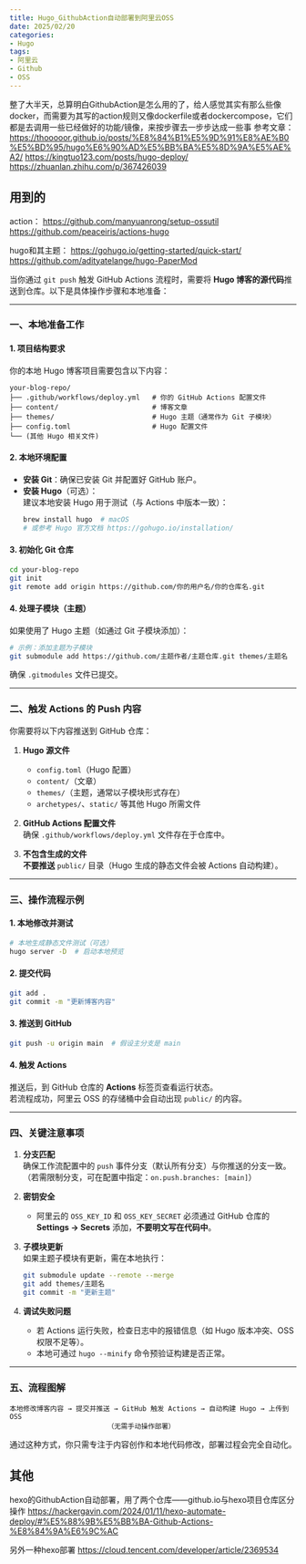 ```yaml
---
title: Hugo_GithubAction自动部署到阿里云OSS
date: 2025/02/20
categories:
- Hugo
tags:
- 阿里云
- Github
- OSS
---
```

整了大半天，总算明白GithubAction是怎么用的了，给人感觉其实有那么些像docker，而需要为其写的action规则又像dockerfile或者dockercompose，它们都是去调用一些已经做好的功能/镜像，来按步骤去一步步达成一些事
参考文章：
https://thooooor.github.io/posts/%E8%84%B1%E5%9D%91%E8%AE%B0%E5%BD%95/hugo%E6%90%AD%E5%BB%BA%E5%8D%9A%E5%AE%A2/
https://kingtuo123.com/posts/hugo-deploy/
https://zhuanlan.zhihu.com/p/367426039



## 用到的
action：
https://github.com/manyuanrong/setup-ossutil
https://github.com/peaceiris/actions-hugo

hugo和其主题：
https://gohugo.io/getting-started/quick-start/
https://github.com/adityatelange/hugo-PaperMod







当你通过 `git push` 触发 GitHub Actions 流程时，需要将 **Hugo 博客的源代码**推送到仓库。以下是具体操作步骤和本地准备：

---

### **一、本地准备工作**
#### 1. **项目结构要求**
你的本地 Hugo 博客项目需要包含以下内容：
```
your-blog-repo/
├── .github/workflows/deploy.yml   # 你的 GitHub Actions 配置文件
├── content/                       # 博客文章
├── themes/                        # Hugo 主题（通常作为 Git 子模块）
├── config.toml                    # Hugo 配置文件
└── (其他 Hugo 相关文件)
```

#### 2. **本地环境配置**
- **安装 Git**：确保已安装 Git 并配置好 GitHub 账户。
- **安装 Hugo**（可选）：  
  建议本地安装 Hugo 用于测试（与 Actions 中版本一致）：
  ```bash
  brew install hugo  # macOS
  # 或参考 Hugo 官方文档 https://gohugo.io/installation/
  ```

#### 3. **初始化 Git 仓库**
```bash
cd your-blog-repo
git init
git remote add origin https://github.com/你的用户名/你的仓库名.git
```

#### 4. **处理子模块（主题）**
如果使用了 Hugo 主题（如通过 Git 子模块添加）：
```bash
# 示例：添加主题为子模块
git submodule add https://github.com/主题作者/主题仓库.git themes/主题名
```
确保 `.gitmodules` 文件已提交。

---

### **二、触发 Actions 的 Push 内容**
你需要将以下内容推送到 GitHub 仓库：
1. **Hugo 源文件**  
   - `config.toml`（Hugo 配置）
   - `content/`（文章）
   - `themes/`（主题，通常以子模块形式存在）
   - `archetypes/`、`static/` 等其他 Hugo 所需文件

2. **GitHub Actions 配置文件**  
   确保 `.github/workflows/deploy.yml` 文件存在于仓库中。

3. **不包含生成的文件**  
   **不要推送** `public/` 目录（Hugo 生成的静态文件会被 Actions 自动构建）。

---

### **三、操作流程示例**
#### 1. **本地修改并测试**
```bash
# 本地生成静态文件测试（可选）
hugo server -D  # 启动本地预览
```

#### 2. **提交代码**
```bash
git add .
git commit -m "更新博客内容"
```

#### 3. **推送到 GitHub**
```bash
git push -u origin main  # 假设主分支是 main
```

#### 4. **触发 Actions**
推送后，到 GitHub 仓库的 **Actions** 标签页查看运行状态。  
若流程成功，阿里云 OSS 的存储桶中会自动出现 `public/` 的内容。

---

### **四、关键注意事项**
1. **分支匹配**  
   确保工作流配置中的 `push` 事件分支（默认所有分支）与你推送的分支一致。  
   （若需限制分支，可在配置中指定：`on.push.branches: [main]`）

2. **密钥安全**  
   - 阿里云的 `OSS_KEY_ID` 和 `OSS_KEY_SECRET` 必须通过 GitHub 仓库的 **Settings → Secrets** 添加，**不要明文写在代码中**。

3. **子模块更新**  
   如果主题子模块有更新，需在本地执行：
   ```bash
   git submodule update --remote --merge
   git add themes/主题名
   git commit -m "更新主题"
   ```

4. **调试失败问题**  
   - 若 Actions 运行失败，检查日志中的报错信息（如 Hugo 版本冲突、OSS 权限不足等）。
   - 本地可通过 `hugo --minify` 命令预验证构建是否正常。

---

### **五、流程图解**
```
本地修改博客内容 → 提交并推送 → GitHub 触发 Actions → 自动构建 Hugo → 上传到 OSS
                        （无需手动操作部署）
```

通过这种方式，你只需专注于内容创作和本地代码修改，部署过程会完全自动化。









## 其他
hexo的GithubAction自动部署，用了两个仓库——github.io与hexo项目仓库区分操作
https://hackergavin.com/2024/01/11/hexo-automate-deploy/#%E5%88%9B%E5%BB%BA-Github-Actions-%E8%84%9A%E6%9C%AC

另外一种hexo部署
https://cloud.tencent.com/developer/article/2369534